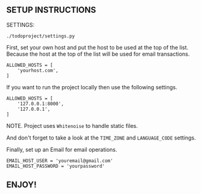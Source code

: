 ## SETUP INSTRUCTIONS

SETTINGS:

`./todoproject/settings.py`

First, set your own host and put the host to be used at the top of the list.
Because the host at the top of the list will be used for email transactions.
    
    ALLOWED_HOSTS = [
        'yourhost.com',
    ]

If you want to run the project locally then use the following settings.

    ALLOWED_HOSTS = [
        '127.0.0.1:8000',
        '127.0.0.1',
    ]

NOTE. Project uses `Whitenoise` to handle static files.

And don't forget to take a look at the `TIME_ZONE` and `LANGUAGE_CODE` settings.

Finally, set up an Email for email operations.

    EMAIL_HOST_USER = 'youremail@gmail.com'
    EMAIL_HOST_PASSWORD = 'yourpassword'

## ENJOY!